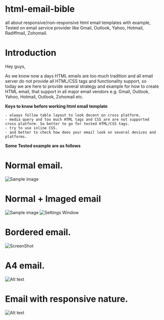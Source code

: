 # html-email-bible
all about responsive/non-responsive html email templates with example, Tested on email service provider like Gmail, Outlook, Yahoo, Hotmail, Radiffmail, Zohomail.

# Introduction 

Hey guys,

As we know now a days HTML emails are too much tradition and all email server do not provide all HTML/CSS tags and functionality support,
so today we are here to provide several strategy and example for how to create HTML email, that support in all major email vendors e.g.
Gmail, Outlook, Yahoo, Hotmail, Outlook, Zohomail etc.

**Keys to know before working html email template**

	- always follow table layout to look decent on cross platform.
	- media query and too much HTML tags and CSS are are not supported cross platform. So better to go for tested HTML/CSS tags.
	- try to use inline CSS.
	- and better to check how does your email look on several devices and platforms.
	
**Some Tested example are as follows**
	
# Normal email.
   ![Sample image](http://103.48.108.35:5001/static/images/bg.jpg "visit app4pc.com")
   
# Normal + Imaged email
![Sample image](http://app4pc.com/static/images/bg.jpg?raw=true "visit app4pc.com")
![Settings Window](scrnshot/app4pc.png)
# Bordered email.
![ScreenShot](/scrnshot/app4pc.png)
# A4 email.
![Alt text](http://app4pc.com/static/images/bg.jpg "Optional Title")
# Email with responsive nature.
![Alt text](https://github.com/app4pc/html-email-bible/scrnshot/app4pc.png?raw=true "Optional Title")
